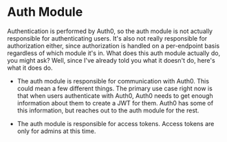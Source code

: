 # Auth Module

Authentication is performed by Auth0, so the auth module is not actually responsible for authenticating users.
It's also not really responsible for authorization either, since authorization is handled on a per-endpoint basis
regardless of which module it's in.
What does this auth module actually do, you might ask?
Well, since I've already told you what it doesn't do, here's what it does do.

* The auth module is responsible for communication with Auth0.
    This could mean a few different things.
    The primary use case right now is that when users authenticate with Auth0,
    Auth0 needs to get enough information about them to create a JWT for them.
    Auth0 has some of this information, but reaches out to the auth module for the rest.

* The auth module is responsible for access tokens.
    Access tokens are only for admins at this time.
